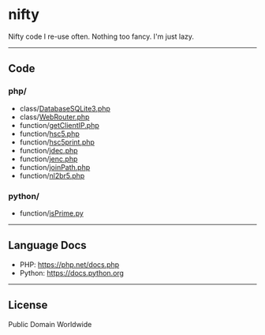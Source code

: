 # nifty

Nifty code I re-use often. Nothing too fancy. I'm just lazy.

---

## Code

### php/

- class/[DatabaseSQLite3.php](php/class/DatabaseSQLite3.php)
- class/[WebRouter.php](php/class/WebRouter.php)
- function/[getClientIP.php](php/function/getClientIP.php)
- function/[hsc5.php](php/function/hsc5.php)
- function/[hsc5print.php](php/function/hsc5print.php)
- function/[jdec.php](php/function/jdec.php)
- function/[jenc.php](php/function/jenc.php)
- function/[joinPath.php](php/function/joinPath.php)
- function/[nl2br5.php](php/function/nl2br5.php)

### python/

- function/[isPrime.py](python/function/isPrime.py)

---

## Language Docs

- PHP: <https://php.net/docs.php>
- Python: <https://docs.python.org>

---

## License

Public Domain Worldwide
